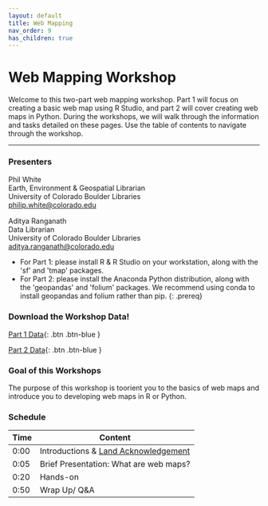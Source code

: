 ```yaml
---
layout: default
title: Web Mapping
nav_order: 9
has_children: true
---
```


# Web Mapping Workshop

Welcome to this two-part web mapping workshop. Part 1 will focus on creating a basic web map using R Studio, and part 2 will cover creating web maps in Python. During the workshops, we will walk through the information and tasks detailed on these pages. Use the table of contents to navigate through the workshop.   
_____
### Presenters
Phil White <a href='https://github.com/whitephil' target='_blank'><img src='../content/img/GitHub-Mark-custom.svg' style='width:15px; padding:0; border:none !important;'></a>    
Earth, Environment & Geospatial Librarian  
University of Colorado Boulder Libraries  
[philip.white@colorado.edu](mailto:philip.white@colorado.edu)  

Aditya Ranganath <a href='https://github.com/aranganath24' target='_blank'><img src='../content/img/GitHub-Mark-custom.svg' style='width:15px; padding:0; border:none !important;'></a>  
Data Librarian  
University of Colorado Boulder Libraries  
[aditya.ranganath@colorado.edu](mailto:Aditya.Ranganath@colorado.edu)


- For Part 1: please install R & R Studio on your workstation, along with the 'sf' and 'tmap' packages.
- For Part 2: please install the Anaconda Python distribution, along with the 'geopandas' and 'folium' packages. We recommend using conda to install geopandas and folium rather than pip.
{: .prereq}

### __Download the Workshop Data!__

[Part 1 Data](https://github.com/aranganath24/R_webmapping/raw/gh-pages/workshop_data.zip){: .btn .btn-blue }  

[Part 2 Data](data/Folium_Data.zip){: .btn .btn-blue }

### Goal of this Workshops
The purpose of this workshop is toorient you to the basics of web maps and introduce you to developing web maps in R or Python.

### Schedule

| Time | Content
| --- | ---
| 0:00 | Introductions & [Land Acknowledgement](../content/land-acknowledgement)
| 0:05 | Brief Presentation: What are web maps?
| 0:20 | Hands-on
| 0:50 | Wrap Up/ Q&A

[QGIS0]: QGIS/img/QGIS0.png "QGIS logo."
[QGIS1]: img/QGIS1.png "The QGIS user interface."
[QGIS2]: img/QGIS2.png "There are many ways to add data using the Manage Layers Toolbar."
[QGIS4]: img/QGIS3.png "Add SpatiaLite Layers dialog box."
[QGIS3]: img/QGIS4.png "Add SpatiaLite data button."
[QGIS5]: img/QGIS5.png "The Style tab on the Layer Properties window."
[QGIS6]: img/QGIS6.png "Add a join button."
[QGIS7]: img/QGIS7.png "Joining a text file to a layer's attribute table."
[QGIS8]: img/QGIS8.png "Styling a layer by graduated symbols"
[QGIS9]: img/QGIS9.png "Styling a choropleth map"
[QGIS10]: img/QGIS10.png "Adding a new Print Layout."
[QGIS11]: img/QGIS11.png "The Print Layout interface."
[QGIS12]: img/QGIS12.png "Useful Print Layout tools."
[QGIS13]: img/QGIS13.png "Print Layout item properties."
[GISLibGuide]: https:libguides.colorado.edu/GIS "CU Library GIS guide"
[GeospatialDataGuide]: https:libguides.colorado.edu/geospatialdata "CU Library geospatial data guide"
